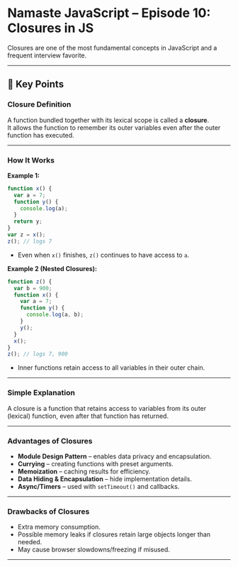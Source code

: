 # Namaste JavaScript – Episode 10: Closures in JS

Closures are one of the most fundamental concepts in JavaScript and a frequent interview favorite.

---

## 📌 Key Points

### Closure Definition
A function bundled together with its lexical scope is called a **closure**.  
It allows the function to remember its outer variables even after the outer function has executed.

---

### How It Works
**Example 1:**
```javascript
function x() {
  var a = 7;
  function y() {
    console.log(a);
  }
  return y;
}
var z = x();
z(); // logs 7
```
- Even when `x()` finishes, `z()` continues to have access to `a`.

**Example 2 (Nested Closures):**
```javascript
function z() {
  var b = 900;
  function x() {
    var a = 7;
    function y() {
      console.log(a, b);
    }
    y();
  }
  x();
}
z(); // logs 7, 900
```
- Inner functions retain access to all variables in their outer chain.

---

### Simple Explanation
A closure is a function that retains access to variables from its outer (lexical) function, even after that function has returned.

---

### Advantages of Closures
- **Module Design Pattern** – enables data privacy and encapsulation.  
- **Currying** – creating functions with preset arguments.  
- **Memoization** – caching results for efficiency.  
- **Data Hiding & Encapsulation** – hide implementation details.  
- **Async/Timers** – used with `setTimeout()` and callbacks.

---

### Drawbacks of Closures
- Extra memory consumption.  
- Possible memory leaks if closures retain large objects longer than needed.  
- May cause browser slowdowns/freezing if misused.

---
